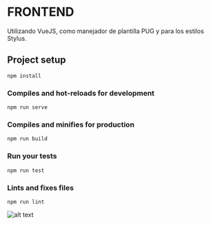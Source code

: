 # FRONTEND
Utilizando VueJS, como manejador de plantilla PUG y para los estilos Stylus.

## Project setup
```
npm install
```

### Compiles and hot-reloads for development
```
npm run serve
```

### Compiles and minifies for production
```
npm run build
```

### Run your tests
```
npm run test
```

### Lints and fixes files
```
npm run lint
```
![alt text](https://i.imgur.com/VYSyxZr.png)

